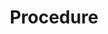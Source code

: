 ---
title: "Procedure"
tags: [access]
# keywords:
last_updated: September 24, 2020
# summary: ""
sidebar: mydoc_sidebar
permalink: procedure.html
folder: access
---